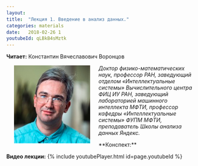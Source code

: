 ```yaml
---
layout: 
title:  "Лекция 1. Введение в анализ данных."
categories: materials 
date:   2018-02-26 1
youtubeId: qLBkB4sMztk
---
```



**Читает:** Константин Вячеславович Воронцов

<img align="left" src="/assets/img/Vorontsov.png" hspace="20"> *Доктор физико-математических наук, профессор РАН,
заведующий отделом «Интеллектуальные системы» Вычислительного центра ФИЦ ИУ РАН,
заведующий лабораторией машинного интеллекта МФТИ,
профессор кафедры «Интеллектуальные системы» ФУПМ МФТИ,
преподаватель Школы анализа данных Яндекс.*


<p>**Конспект:**</p>

**Видео лекции:**
{% include youtubePlayer.html id=page.youtubeId %}